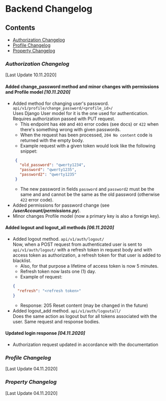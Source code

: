 # Backend Changelog
## Contents
- [Authorization Changelog](#authorization-changelog)
- [Profile Changelog](#profile-changelog)
- [Property Changelog](#property-changelog)
### *Authorization Changelog* 
[Last Update 10.11.2020]
#### Added change_password method and minor changes with permissions and Profile model *[10.11.2020]*
- Added method for changing user's password. `api/v1/profile/change_password/<profile_id>/`
<br>Uses Django User model for it is the one used for authentication.
Requires authorization passed with PUT request. 
  - This endpoint has `400` and `403` error codes (see docs) or `422` when
  there's something wrong with given passwords.
  - When the request has been processed, `204 No content` code is returned 
  with the empty body.
  - Example request with a given token would look like the following snippet:
   ```json
    {
      "old_password": "qwerty1234", 
      "password": "qwerty1235",
      "password2": "qwerty1235"
    }
    ```
    - The new password in fields `password` and `password2` must be the same and 
    and cannot be the same as the old password (otherwise `422` error code).  
- Added permissions for password change (see __*/userAccount/permissions.py*__).
- Minor changes Profile model (now a primary key is also a foreign key).

#### Added logout and logout_all methods *[06.11.2020]*
- Added logout method. `api/v1/auth/logout/` <br>Now, when a POST request from authenticated user is sent 
to `api/v1/auth/logout/` with a refresh token in request body and with access 
token as authorization, a refresh token for that user is added to blacklist. 
   - Also, for that purpose a lifetime of access token is now 5 minutes.
   - Refresh token now lasts one (1) day.
   - Example of request:
    ```json
    {
      "refresh": "<refresh token>"
    }
    ```
  - Response: 205 Reset content (may be changed in the future)
- Added logout_add method. `api/v1/auth/logoutall/` <br>Does the same action as logout but for all tokens
associated with the user. Same request and response bodies.
#### Updated login response *[04.11.2020]*
- Authorization request updated in accordance with the documentation
### *Profile Changelog* 
[Last Update 04.11.2020]
### *Property Changelog* 
[Last Update 04.11.2020]